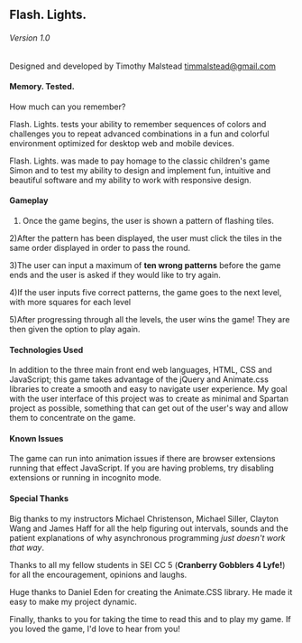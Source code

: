 ## Flash. Lights.

###### Version 1.0

Designed and developed by Timothy Malstead
timmalstead@gmail.com

#### Memory. Tested.

How much can you remember?

Flash. Lights. tests your ability to remember sequences of colors and challenges you to repeat advanced combinations in a fun and colorful environment optimized for desktop web and mobile devices.

Flash. Lights. was made to pay homage to the classic children's game Simon and to test my ability to design and implement fun, intuitive and beautiful software and my ability to work with responsive design.

#### Gameplay

1) Once the game begins, the user is shown a pattern of flashing tiles.

2)After the pattern has been displayed, the user must click the tiles in the same order displayed in order to pass the round.

3)The user can input a maximum of **ten wrong patterns** before the game ends and the user is asked if they would like to try again.

4)If the user inputs five correct patterns, the game goes to the next level, with more squares for each level

5)After progressing through all the levels, the user wins the game! They are then given the option to play again.

#### Technologies Used

In addition to the three main front end web languages, HTML, CSS and JavaScript; this game takes advantage of the jQuery and Animate.css libraries to create a smooth and easy to navigate user experience. My goal with the user interface of this project was to create as minimal and Spartan project as possible, something that can get out of the user's way and allow them to concentrate on the game.

#### Known Issues

The game can run into animation issues if there are browser extensions running that effect JavaScript. If you are having problems, try disabling extensions or running in incognito mode.

#### Special Thanks

Big thanks to my instructors Michael Christenson, Michael Siller, Clayton Wang and James Haff for all the help figuring out intervals, sounds and the patient explanations of why asynchronous programming *just doesn't work that way*.

Thanks to all my fellow students in SEI CC 5 (**Cranberry Gobblers 4 Lyfe!**) for all the encouragement, opinions and laughs.

Huge thanks to Daniel Eden for creating the Animate.CSS library. He made it easy to make my project dynamic.

Finally, thanks to you for taking the time to read this and to play my game. If you loved the game, I'd love to hear from you!

